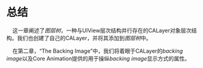 # 总结

&nbsp;&nbsp;&nbsp;&nbsp;这一章阐述了*图层树*，一种与UIView层次结构并行存在的CALayer对象层次结构。我们也创建了自己的CALayer，并将其添加到*图层树*中。

&nbsp;&nbsp;&nbsp;&nbsp;在第二章，“The Backing Image”中，我们将着眼于CALayer的*backing image*以及Core Animation提供的用于操纵*backing image*显示方式的属性。